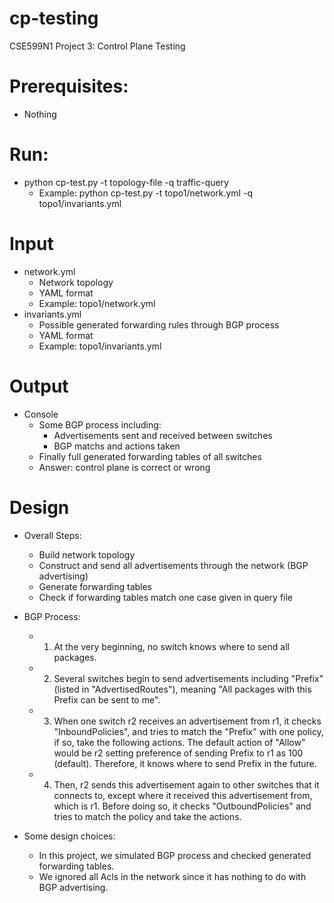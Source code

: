 # cp-testing
CSE599N1 Project 3: Control Plane Testing

# Prerequisites:
- Nothing

# Run:
- python cp-test.py -t topology-file -q traffic-query
    - Example: python cp-test.py -t topo1/network.yml -q topo1/invariants.yml

# Input
- network.yml
    - Network topology
    - YAML format
    - Example: topo1/network.yml 
- invariants.yml
    - Possible generated forwarding rules through BGP process
    - YAML format
    - Example: topo1/invariants.yml

# Output
- Console 
    - Some BGP process including:
        - Advertisements sent and received between switches
        - BGP matchs and actions taken
    - Finally full generated forwarding tables of all switches
    - Answer: control plane is correct or wrong

# Design
- Overall Steps:
    - Build network topology
    - Construct and send all advertisements through the network (BGP advertising)
    - Generate forwarding tables
    - Check if forwarding tables match one case given in query file

- BGP Process:
    - 1) At the very beginning, no switch knows where to send all packages.
    - 2) Several switches begin to send advertisements including "Prefix" (listed in "AdvertisedRoutes"), meaning "All packages with this Prefix can be sent to me".
    - 3) When one switch r2 receives an advertisement from r1, it checks "InboundPolicies", and tries to match the "Prefix" with one policy, if so, take the following actions. The default action of "Allow" would be r2 setting preference of sending Prefix to r1 as 100 (default). Therefore, it knows where to send Prefix in the future.
    - 4) Then, r2 sends this advertisement again to other switches that it connects to, except where it received this advertisement from, which is r1. Before doing so, it checks "OutboundPolicies" and tries to match the policy and take the actions.

- Some design choices:
    - In this project, we simulated BGP process and checked generated forwarding tables.
    - We ignored all Acls in the network since it has nothing to do with BGP advertising.